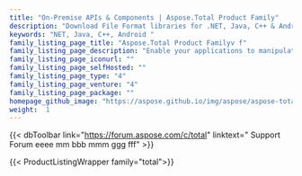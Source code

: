 ```yaml
---
title: "On-Premise APIs & Components | Aspose.Total Product Family"
description: "Download File Format libraries for .NET, Java, C++ & Android. Also contains Reporting Services extension, SharePoint Components & JasperReports exporters for all of Office file formats. "
keywords: "NET, Java, C++, Android "
family_listing_page_title: "Aspose.Total Product Familyv f"
family_listing_page_description: "Enable your applications to manipulate more than 100 file formats. Includes all of our 52 individual products."
family_listing_page_iconurl: ""
family_listing_page_selfHosted: ""
family_listing_page_type: "4"
family_listing_page_venture: "4"
family_listing_page_package: ""
homepage_github_image: "https://aspose.github.io/img/aspose/aspose-total.png"
weight:  1
---
```


{{< dbToolbar link="https://forum.aspose.com/c/total" linktext=" Support Forum eeee mm bbb mmm ggg fff" >}}

{{< ProductListingWrapper family="total">}}
